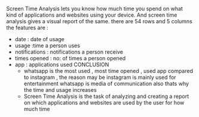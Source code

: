 Screen Time Analysis lets you know how much time you spend on what kind of applications and websites using your device. And screen time analysis gives a visual report of the same. 
there are 54 rows and 5 columns
the features are :
- date : date of usage
- usage :time a person uses
- notifications : notifications a person receive
- times opened : no: of times a person opened
- app : applications used
CONCLUSION
  - whatsapp is the most used , most time opened , used app compared to instagram , the reason may be instagram is mainly used for entertainment whatsapp is media of communication also thats why the time and usage increases
  - Screen Time Analysis is the task of analyzing and creating a report on which applications and websites are used by the user for how much time

